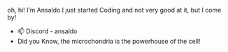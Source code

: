 oh, hi!
I’m Ansaldo
I just started Coding and not very good at it, but I come by!
- 📫 Discord - ansaldo
- Did you Know, the microchondria is the powerhouse of the cell!

<!---
Ichinaruko/Ichinaruko is a ✨ special ✨ repository because its `README.md` (this file) appears on your GitHub profile.
You can click the Preview link to take a look at your changes.
--->
